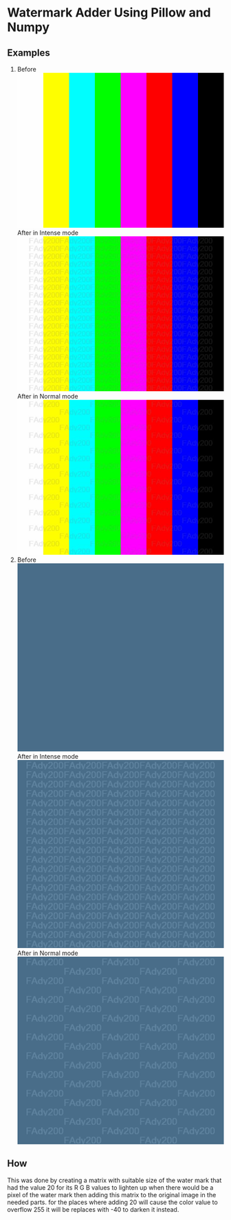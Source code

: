 # Watermark Adder Using Pillow and Numpy

## Examples

1. Before
   ![rainbowTest](/rainbowTest.jpg)
   After in Intense mode
   ![rainbowTestIntense](/images/rainbowTestIntense.jpg)
   After in Normal mode
   ![rainbowTEstNormal](images/rainbowTestNormal.jpg)
2. Before
   ![solidTest](solidTest.png)
   After in Intense mode
   ![solidTestIntense](images/solidTestIntense.png)
   After in Normal mode
   ![solidTestNormal](images/solidTestNormal.png)

## How

This was done by creating a matrix with suitable size of the water mark that had the value 20 for its R G B values to lighten up when there would be a pixel of the water mark then adding this matrix to the original image in the needed parts.
for the places where adding 20 will cause the color value to overflow 255 it will be replaces with -40 to darken it instead.

